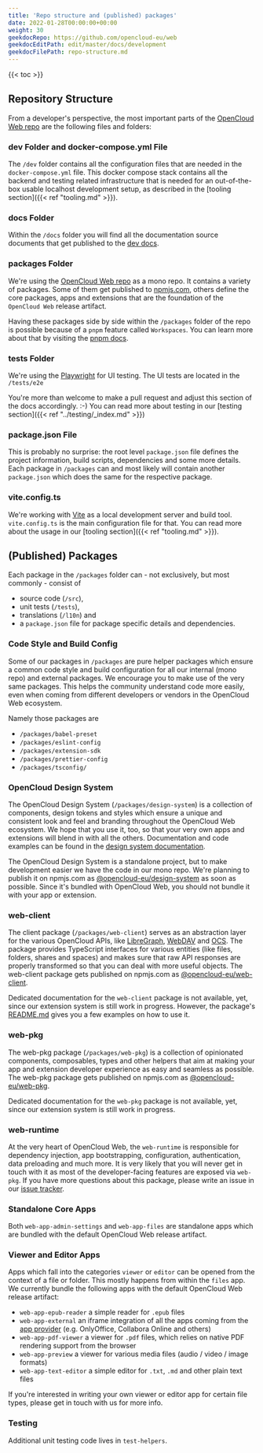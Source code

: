 ```yaml
---
title: 'Repo structure and (published) packages'
date: 2022-01-28T00:00:00+00:00
weight: 30
geekdocRepo: https://github.com/opencloud-eu/web
geekdocEditPath: edit/master/docs/development
geekdocFilePath: repo-structure.md
---
```


{{< toc >}}

## Repository Structure

From a developer's perspective, the most important parts of the [OpenCloud Web repo](https://github.com/opencloud-eu/web) are the following files and folders:

### dev Folder and docker-compose.yml File

The `/dev` folder contains all the configuration files that are needed in the `docker-compose.yml` file. This docker compose stack
contains all the backend and testing related infrastructure that is needed for an out-of-the-box usable localhost development setup,
as described in the [tooling section]({{< ref "tooling.md" >}}).

### docs Folder

Within the `/docs` folder you will find all the documentation source documents that get published to the [dev docs](https://docs.opencloud.eu/clients/web/).

### packages Folder

We're using the [OpenCloud Web repo](https://github.com/opencloud-eu/web) as a mono repo. It contains a variety of packages. Some of them get
published to [npmjs.com](https://npmjs.com), others define the core packages, apps and extensions that are the foundation of
the `OpenCloud Web` release artifact.

Having these packages side by side within the `/packages` folder of the repo is possible because of a `pnpm` feature called `Workspaces`. You can learn more about that by visiting the [pnpm docs](https://pnpm.io/workspaces).

### tests Folder

We're using the [Playwright](https://playwright.dev) for UI testing. The UI tests are located in the `/tests/e2e`

You're more than welcome to make a pull request and adjust this section of the docs accordingly. :-)
You can read more about testing in our [testing section]({{< ref "../testing/_index.md" >}})

### package.json File

This is probably no surprise: the root level `package.json` file defines the project information, build scripts, dependencies and some more details.
Each package in `/packages` can and most likely will contain another `package.json` which does the same for the respective package.

### vite.config.ts

We're working with [Vite](https://vitejs.dev) as a local development server and build tool. `vite.config.ts` is the main configuration file for that.
You can read more about the usage in our [tooling section]({{< ref "tooling.md" >}}).

## (Published) Packages

Each package in the `/packages` folder can - not exclusively, but most commonly - consist of

- source code (`/src`),
- unit tests (`/tests`),
- translations (`/l10n`) and
- a `package.json` file for package specific details and dependencies.

### Code Style and Build Config

Some of our packages in `/packages` are pure helper packages which ensure a common code style and build configuration for all our
internal (mono repo) and external packages. We encourage you to make use of the very same packages. This helps the community
understand code more easily, even when coming from different developers or vendors in the OpenCloud Web ecosystem.

Namely those packages are

- `/packages/babel-preset`
- `/packages/eslint-config`
- `/packages/extension-sdk`
- `/packages/prettier-config`
- `/packages/tsconfig/`

### OpenCloud Design System

The OpenCloud Design System (`/packages/design-system`) is a collection of components, design tokens and styles which ensure a
unique and consistent look and feel and branding throughout the OpenCloud Web ecosystem. We hope that you use it, too, so that your
very own apps and extensions will blend in with all the others. Documentation and code examples can be found in
the [design system documentation](https://opencloud.design).

The OpenCloud Design System is a standalone project, but to make development easier we have the code in our mono repo.
We're planning to publish it on npmjs.com as [@opencloud-eu/design-system](https://www.npmjs.com/package/@opencloud-eu/design-system)
as soon as possible. Since it's bundled with OpenCloud Web, you should not bundle it with your app or extension.

### web-client

The client package (`/packages/web-client`) serves as an abstraction layer for the various OpenCloud APIs, like
[LibreGraph](https://docs.opencloud.eu/apis/http/graph/), [WebDAV](https://docs.opencloud.eu/server/next/developer_manual/webdav_api/) and
[OCS](https://docs.opencloud.eu/server/next/developer_manual/core/apis/ocs-capabilities.html). The package provides TypeScript
interfaces for various entities (like files, folders, shares and spaces) and makes sure that raw API responses are properly
transformed so that you can deal with more useful objects. The web-client package gets published
on npmjs.com as [@opencloud-eu/web-client](https://www.npmjs.com/package/@opencloud-eu/web-client).

Dedicated documentation for the `web-client` package is not available, yet, since our extension system is still work in progress. However, the package's [README.md](https://github.com/opencloud-eu/web/blob/main/packages/web-client/README.md) gives you a few examples on how to use it.

### web-pkg

The web-pkg package (`/packages/web-pkg`) is a collection of opinionated components, composables, types and other helpers that aim
at making your app and extension developer experience as easy and seamless as possible. The web-pkg package gets published on
npmjs.com as [@opencloud-eu/web-pkg](https://www.npmjs.com/package/@opencloud-eu/web-pkg).

Dedicated documentation for the `web-pkg` package is not available, yet, since our extension system is still work in progress.

### web-runtime

At the very heart of OpenCloud Web, the `web-runtime` is responsible for dependency injection, app bootstrapping, configuration,
authentication, data preloading and much more.
It is very likely that you will never get in touch with it as most of the developer-facing features are exposed via `web-pkg`. If you
have more questions about this package, please write an issue in our [issue tracker](https://github.com/opencloud-eu/web/issues).

### Standalone Core Apps

Both `web-app-admin-settings` and `web-app-files` are standalone apps which are bundled with the default OpenCloud Web release artifact.

### Viewer and Editor Apps

Apps which fall into the categories `viewer` or `editor` can be opened from the context of a file or folder. This mostly happens from
within the `files` app. We currently bundle the following apps with the default OpenCloud Web release artifact:

- `web-app-epub-reader` a simple reader for `.epub` files
- `web-app-external` an iframe integration of all the apps coming from the [app provider](https://docs.opencloud.eu/services/app-provider/)
  (e.g. OnlyOffice, Collabora Online and others)
- `web-app-pdf-viewer` a viewer for `.pdf` files, which relies on native PDF rendering support from the browser
- `web-app-preview` a viewer for various media files (audio / video / image formats)
- `web-app-text-editor` a simple editor for `.txt`, `.md` and other plain text files

If you're interested in writing your own viewer or editor app for certain file types, please get in touch with us for more info.

### Testing

Additional unit testing code lives in `test-helpers`.

